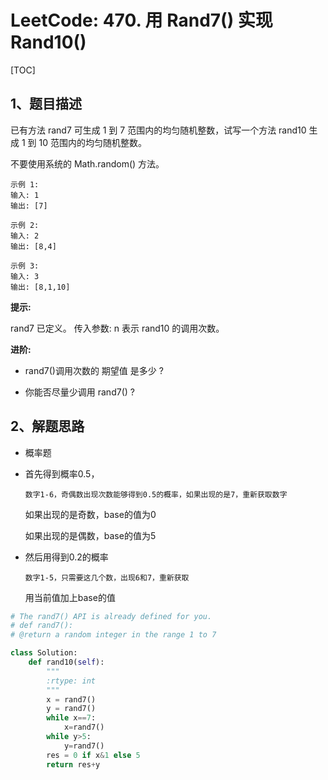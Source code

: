 # LeetCode: 470. 用 Rand7() 实现 Rand10()

[TOC]

## 1、题目描述

已有方法 rand7 可生成 1 到 7 范围内的均匀随机整数，试写一个方法 rand10 生成 1 到 10 范围内的均匀随机整数。

不要使用系统的 Math.random() 方法。

```
示例 1:
输入: 1
输出: [7]

示例 2:
输入: 2
输出: [8,4]

示例 3:
输入: 3
输出: [8,1,10]
```

 

**提示:**

rand7 已定义。
传入参数: n 表示 rand10 的调用次数。



**进阶:**

- rand7()调用次数的 期望值 是多少 ?

- 你能否尽量少调用 rand7() ?

## 2、解题思路

- 概率题

- 首先得到概率0.5，

  ```
  数字1-6，奇偶数出现次数能够得到0.5的概率，如果出现的是7，重新获取数字
  ```

  如果出现的是奇数，base的值为0

  如果出现的是偶数，base的值为5

- 然后用得到0.2的概率

  ```
  数字1-5，只需要这几个数，出现6和7，重新获取
  ```

  用当前值加上base的值

```python
# The rand7() API is already defined for you.
# def rand7():
# @return a random integer in the range 1 to 7

class Solution:
    def rand10(self):
        """
        :rtype: int
        """
        x = rand7()
        y = rand7()
        while x==7:
            x=rand7()
        while y>5:
            y=rand7()
        res = 0 if x&1 else 5
        return res+y

```

